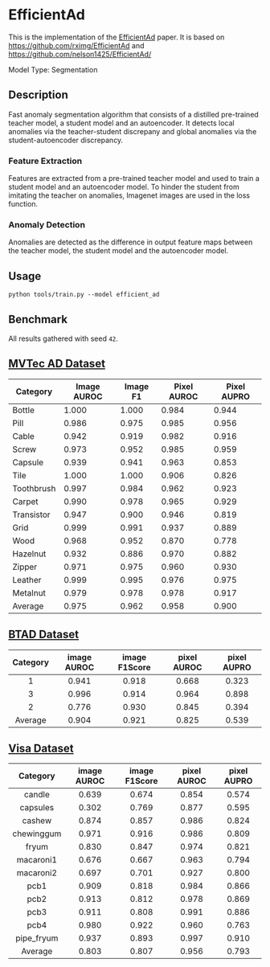# EfficientAd

This is the implementation of the [EfficientAd](https://arxiv.org/pdf/2303.14535.pdf) paper. It is based on https://github.com/rximg/EfficientAd and https://github.com/nelson1425/EfficientAd/

Model Type: Segmentation

## Description

Fast anomaly segmentation algorithm that consists of a distilled pre-trained teacher model, a student model and an autoencoder. It detects local anomalies via the teacher-student discrepany and global anomalies via the student-autoencoder discrepancy.

### Feature Extraction

Features are extracted from a pre-trained teacher model and used to train a student model and an autoencoder model. To hinder the student from imitating the teacher on anomalies, Imagenet images are used in the loss function.

### Anomaly Detection

Anomalies are detected as the difference in output feature maps between the teacher model, the student model and the autoencoder model.

## Usage

`python tools/train.py --model efficient_ad`

## Benchmark

All results gathered with seed `42`.

## [MVTec AD Dataset](https://www.mvtec.com/company/research/datasets/mvtec-ad)

| Category   | Image AUROC | Image F1 | Pixel AUROC | Pixel AUPRO |
| ---------- | ----------- | -------- | ----------- | ----------- |
| Bottle     | 1.000       | 1.000    | 0.984       | 0.944       |
| Pill       | 0.986       | 0.975    | 0.985       | 0.956       |
| Cable      | 0.942       | 0.919    | 0.982       | 0.916       |
| Screw      | 0.973       | 0.952    | 0.985       | 0.959       |
| Capsule    | 0.939       | 0.941    | 0.963       | 0.853       |
| Tile       | 1.000       | 1.000    | 0.906       | 0.826       |
| Toothbrush | 0.997       | 0.984    | 0.962       | 0.923       |
| Carpet     | 0.990       | 0.978    | 0.965       | 0.929       |
| Transistor | 0.947       | 0.900    | 0.946       | 0.819       |
| Grid       | 0.999       | 0.991    | 0.937       | 0.889       |
| Wood       | 0.968       | 0.952    | 0.870       | 0.778       |
| Hazelnut   | 0.932       | 0.886    | 0.970       | 0.882       |
| Zipper     | 0.971       | 0.975    | 0.960       | 0.930       |
| Leather    | 0.999       | 0.995    | 0.976       | 0.975       |
| Metalnut   | 0.979       | 0.978    | 0.978       | 0.917       |
| Average    | 0.975       | 0.962    | 0.958       | 0.900       |

## [BTAD Dataset](https://www.mvtec.com/company/research/datasets/mvtec-ad)

| Category | image AUROC | image F1Score | pixel AUROC | pixel AUPRO |
| :------: | :---------: | :-----------: | :---------: | :---------: |
|    1     |    0.941    |     0.918     |    0.668    |    0.323    |
|    3     |    0.996    |     0.914     |    0.964    |    0.898    |
|    2     |    0.776    |     0.930     |    0.845    |    0.394    |
| Average  |    0.904    |     0.921     |    0.825    |    0.539    |

## [Visa Dataset](https://github.com/amazon-science/spot-diff)

|  Category  | image AUROC | image F1Score | pixel AUROC | pixel AUPRO |
| :--------: | :---------: | :-----------: | :---------: | :---------: |
|   candle   |    0.639    |     0.674     |    0.854    |    0.574    |
|  capsules  |    0.302    |     0.769     |    0.877    |    0.595    |
|   cashew   |    0.874    |     0.857     |    0.986    |    0.824    |
| chewinggum |    0.971    |     0.916     |    0.986    |    0.809    |
|   fryum    |    0.830    |     0.847     |    0.974    |    0.821    |
| macaroni1  |    0.676    |     0.667     |    0.963    |    0.794    |
| macaroni2  |    0.697    |     0.701     |    0.927    |    0.800    |
|    pcb1    |    0.909    |     0.818     |    0.984    |    0.866    |
|    pcb2    |    0.913    |     0.812     |    0.978    |    0.869    |
|    pcb3    |    0.911    |     0.808     |    0.991    |    0.886    |
|    pcb4    |    0.980    |     0.922     |    0.960    |    0.763    |
| pipe_fryum |    0.937    |     0.893     |    0.997    |    0.910    |
|  Average   |    0.803    |     0.807     |    0.956    |    0.793    |
